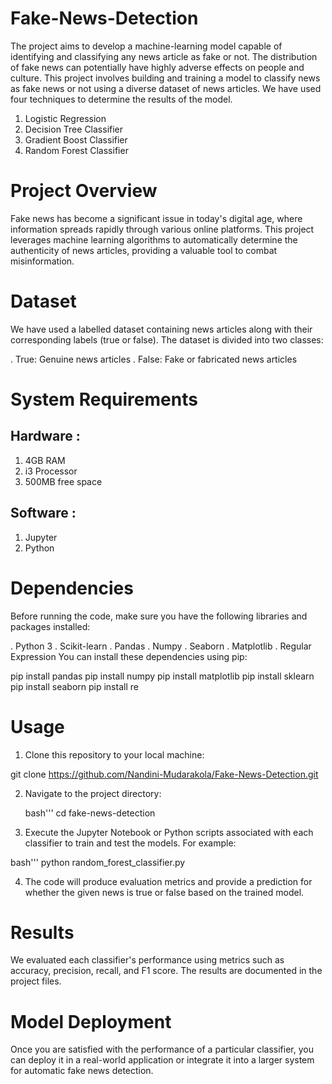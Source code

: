 # Fake-News-Detection
The project aims to develop a machine-learning model capable of identifying and classifying any news article as fake or not. The distribution of fake news can potentially have highly adverse effects on people and culture. This project involves building and training a model to classify news as fake news or not using a diverse dataset of news articles. We have used four techniques to determine the results of the model.

1. Logistic Regression
2. Decision Tree Classifier
3. Gradient Boost Classifier
4. Random Forest Classifier
# Project Overview
Fake news has become a significant issue in today's digital age, where information spreads rapidly through various online platforms. This project leverages machine learning algorithms to automatically determine the authenticity of news articles, providing a valuable tool to combat misinformation.

# Dataset
We have used a labelled dataset containing news articles along with their corresponding labels (true or false). The dataset is divided into two classes:

. True: Genuine news articles
. False: Fake or fabricated news articles
# System Requirements
## Hardware :
 1. 4GB RAM
 2. i3 Processor
 3. 500MB free space
## Software :
 1. Jupyter
 2. Python
# Dependencies
Before running the code, make sure you have the following libraries and packages installed:

. Python 3
. Scikit-learn
. Pandas
. Numpy
. Seaborn
. Matplotlib
. Regular Expression
You can install these dependencies using pip:

pip install pandas
pip install numpy
pip install matplotlib
pip install sklearn
pip install seaborn 
pip install re 


# Usage

1. Clone this repository to your local machine: 

git clone https://github.com/Nandini-Mudarakola/Fake-News-Detection.git

2. Navigate to the project directory:

   bash''' cd fake-news-detection

3. Execute the Jupyter Notebook or Python scripts associated with each classifier to train and test the models. For example:

  bash''' python random_forest_classifier.py

4. The code will produce evaluation metrics and provide a prediction for whether the given news is true or false based on the trained model.

# Results
We evaluated each classifier's performance using metrics such as accuracy, precision, recall, and F1 score. The results are documented in the project files.

# Model Deployment
Once you are satisfied with the performance of a particular classifier, you can deploy it in a real-world application or integrate it into a larger system for automatic fake news detection.
